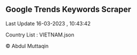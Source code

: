 

## Google Trends Keywords Scraper 
 
Last Update 16-03-2023 , 10:43:42

Country List :
VIETNAM.json



© Abdul Muttaqin 

